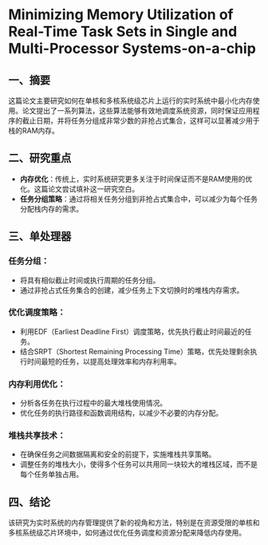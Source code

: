 # Minimizing Memory Utilization of Real-Time Task Sets in Single and Multi-Processor Systems-on-a-chip

## 一、摘要
这篇论文主要研究如何在单核和多核系统级芯片上运行的实时系统中最小化内存使用。论文提出了一系列算法，这些算法能够有效地调度系统资源，同时保证应用程序的截止日期，并将任务分组成非常少数的非抢占式集合，这样可以显著减少用于栈的RAM内存。

## 二、研究重点

- **内存优化**：传统上，实时系统研究更多关注于时间保证而不是RAM使用的优化。这篇论文尝试填补这一研究空白。
- **任务分组策略**：通过将相关任务分组到非抢占式集合中，可以减少为每个任务分配栈内存的需求。

## 三、单处理器
### 任务分组：
- 将具有相似截止时间或执行周期的任务分组。
- 通过非抢占式任务集合的创建，减少任务上下文切换时的堆栈内存需求。

### 优化调度策略：
- 利用EDF（Earliest Deadline First）调度策略，优先执行截止时间最近的任务。
- 结合SRPT（Shortest Remaining Processing Time）策略，优先处理剩余执行时间最短的任务，以提高处理效率和内存利用率。

### 内存利用优化：
- 分析各任务在执行过程中的最大堆栈使用情况。
- 优化任务的执行路径和函数调用结构，以减少不必要的内存分配。

### 堆栈共享技术：
- 在确保任务之间数据隔离和安全的前提下，实施堆栈共享策略。
- 调整任务的堆栈大小，使得多个任务可以共用同一块较大的堆栈区域，而不是每个任务单独占用。

## 四、结论
该研究为实时系统的内存管理提供了新的视角和方法，特别是在资源受限的单核和多核系统级芯片环境中，如何通过优化任务调度和资源分配来降低内存使用。

